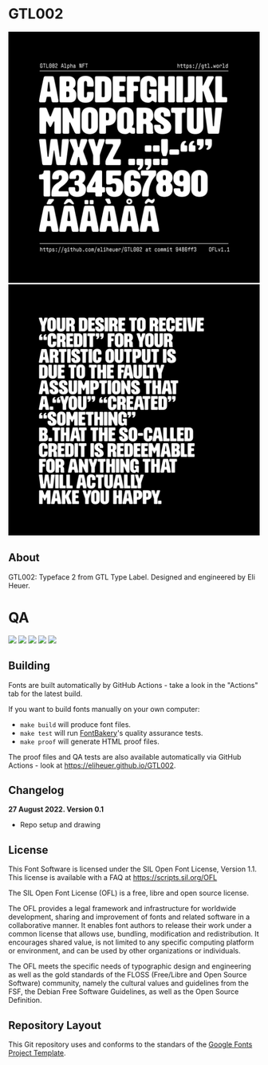 # GTL002

![Sample Image](documentation/GTL002-Alpha-NFT.png)
![Sample Text](documentation/GTL002-Example-Text-001.png)

## About

GTL002: Typeface 2 from GTL Type Label. Designed and engineered by Eli Heuer.

# QA

[![][Fontbakery]](https://eliheuer.github.io/GTL002/fontbakery/fontbakery-report.html)
[![][Universal]](https://eliheuer.github.io/GTL002/fontbakery/fontbakery-report.html)
[![][GF Profile]](https://eliheuer.github.io/GTL002/fontbakery/fontbakery-report.html)
[![][Outline Correctness]](https://eliheuer.github.io/GTL002/fontbakery/fontbakery-report.html)
[![][Shaping]](https://eliheuer.github.io/GTL002/fontbakery/fontbakery-report.html)

[Fontbakery]: https://img.shields.io/endpoint?url=https%3A%2F%2Fraw.githubusercontent.com%2Feliheuer%2FGTL002%2Fgh-pages%2Fbadges%2Foverall.json
[GF Profile]: https://img.shields.io/endpoint?url=https%3A%2F%2Fraw.githubusercontent.com%2Feliheuer%2FGTL002%2Fgh-pages%2Fbadges%2FGoogleFonts.json
[Outline Correctness]: https://img.shields.io/endpoint?url=https%3A%2F%2Fraw.githubusercontent.com%2Feliheuer%2FGTL002%2Fgh-pages%2Fbadges%2FOutlineCorrectnessChecks.json
[Shaping]: https://img.shields.io/endpoint?url=https%3A%2F%2Fraw.githubusercontent.com%2Feliheuer%2FGTL002%2Fgh-pages%2Fbadges%2FShapingChecks.json
[Universal]: https://img.shields.io/endpoint?url=https%3A%2F%2Fraw.githubusercontent.com%2Feliheuer%2FGTL002%2Fgh-pages%2Fbadges%2FUniversal.json

## Building

Fonts are built automatically by GitHub Actions - take a look in the "Actions" tab for the latest build.

If you want to build fonts manually on your own computer:

* `make build` will produce font files.
* `make test` will run [FontBakery](https://github.com/googlefonts/fontbakery)'s quality assurance tests.
* `make proof` will generate HTML proof files.

The proof files and QA tests are also available automatically via GitHub Actions - look at https://eliheuer.github.io/GTL002.

## Changelog

**27 August 2022. Version 0.1**
- Repo setup and drawing

## License

This Font Software is licensed under the SIL Open Font License, Version 1.1.
This license is available with a FAQ at
https://scripts.sil.org/OFL

The SIL Open Font License (OFL) is a free, libre and open source license.

The OFL provides a legal framework and infrastructure for worldwide development, sharing and improvement of fonts and related software in a collaborative manner. It enables font authors to release their work under a common license that allows use, bundling, modification and redistribution. It encourages shared value, is not limited to any specific computing platform or environment, and can be used by other organizations or individuals.

The OFL meets the specific needs of typographic design and engineering as well as the gold standards of the FLOSS (Free/Libre and Open Source Software) community, namely the cultural values and guidelines from the FSF, the Debian Free Software Guidelines, as well as the Open Source Definition.

## Repository Layout

This Git repository uses and conforms to the standars of the [Google Fonts Project Template](https://github.com/googlefonts/googlefonts-project-template).
